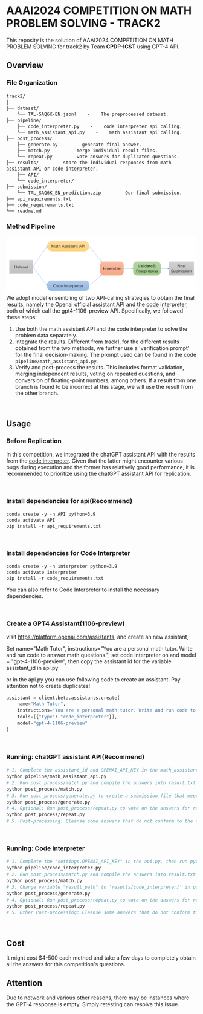 # AAAI2024 COMPETITION ON MATH PROBLEM SOLVING - TRACK2

This reposity is the solution of AAAI2024 COMPETITION ON MATH PROBLEM SOLVING for track2 by Team **CPDP-ICST** using GPT-4 API.

## Overview

### File Organization

```
track2/
│
├── dataset/
    └── TAL-SAQ6K-EN.jsonl    -    The preprocessed dataset.
├── pipeline/
    ├── code_interpreter.py    -    code interpreter api calling.
    └── math_assistant_api.py    -    math assistant api calling.
├── post_process/
    ├── generate.py    -    generate final answer.
    ├── match.py    -     merge individual result files.
    └── repeat.py    -    vote answers for duplicated questions.
├── results/    -    store the individual responses from math assistant API or code interpreter.
    ├── API/
    └── code_interpreter/
├── submission/
    └── TAL_SAQ6K_EN_prediction.zip    -    Our final submission.
├── api_requirements.txt
├── code_requirements.txt
└── readme.md
```

### Method Pipeline

![Solution Pipeline](arch.png "An Overview of our solution")
We adopt model ensembling of two API-calling strategies to obtain the final results, namely the Openai official assistant API and the [code interpreter](https://github.com/shroominic/codeinterpreter-api), both of which call the gpt4-1106-preview API. Specifically, we followed these steps:

1. Use both the math assistant API and the code interpreter to solve the problem data separately.
2. Integrate the results. Different from track1, for the different results obtained from the two methods, we further use a 'verification prompt' for the final decision-making. The prompt used can be found in the code `pipeline/math_assistant_api.py`.
3. Verify and post-process the results. This includes format validation, merging independent results, voting on repeated questions, and conversion of floating-point numbers, among others. If a result from one branch is found to be incorrect at this stage, we will use the result from the other branch.

<br/>

## Usage

### Before Replication
In this competition, we integrated the chatGPT assistant API with the results from the [code interpreter](https://github.com/shroominic/codeinterpreter-api). Given that the latter might encounter various bugs during execution and the former has relatively good performance, it is recommended to prioritize using the chatGPT assistant API for replication.

<br/>

### Install dependencies for api(Recommend)

```
conda create -y -n API python=3.9
conda activate API
pip install -r api_requirements.txt
```

<br/>

### Install dependencies for Code Interpreter

```
conda create -y -n interpreter python=3.9
conda activate interpreter
pip install -r code_requirements.txt
```
You can also refer to Code Interpreter to install the necessary dependencies.

<br/>

### Create a GPT4 Assistant(1106-preview)

visit https://platform.openai.com/assistants, and create an new assistant, 

Set name="Math Tutor", instructions="You are a personal math tutor. Write and run code to answer math questions.", set code interpreter on and model = "gpt-4-1106-preview", then copy the assistant id for the variable assistant_id in api.py

or in the api.py you can use following code to create an assistant. Pay attention not to create duplicates!

```python
assistant = client.beta.assistants.create(
    name="Math Tutor",
    instructions="You are a personal math tutor. Write and run code to answer math questions.",
    tools=[{"type": "code_interpreter"}],
    model="gpt-4-1106-preview"
)
```

<br/>

### Running: chatGPT assistant API(Recommend)
```bash
# 1. Complete the assistant_id and OPENAI_API_KEY in the math_assistant_api.py, check if the global path is correct, then run python pipeline/math_assistant_api.py to start. It may take a few days to completely obtain all the answers
python pipeline/math_assistant_api.py
# 2. Run post_process/match.py and compile the answers into result.txt
python post_process/match.py
# 3. Run post_process/generate.py to create a submission file that meets the specifications.
python post_process/generate.py
# 4. Optional: Run post_process/repeat.py to vote on the answers for repeated questions and select the most frequent one as the final answer.
python post_process/repeat.py
# 5. Post-processing: Cleanse some answers that do not conform to the float format to ensure they meet the submission standards, for example, converting "2 days" to "2".
```

<br/>

### Running: Code Interpreter
```bash
# 1. Complete the "settings.OPENAI_API_KEY" in the api.py, then run python pipeline/code_interpreter.py to start.
python pipeline/code_interpreter.py
# 2. Run post_process/match.py and compile the answers into result.txt
python post_process/match.py
# 3. Change variable "result_path" to 'results/code_interpreter/' in post_process/generate.py and run it to create a submission file that meets the specifications.
python post_process/generate.py
# 4. Optional: Run post_process/repeat.py to vote on the answers for repeated questions and select the most frequent one as the final answer.
python post_process/repeat.py
# 5. Other Post-processing: Cleanse some answers that do not conform to the float format to ensure they meet the submission standards, for example, converting "2 days" to "2".
```
<br/>

## Cost

It might cost $4-500 each method and take a few days to completely obtain all the answers for this competition's questions.

## Attention

Due to network and various other reasons, there may be instances where the GPT-4 response is empty. Simply retesting can resolve this issue.
